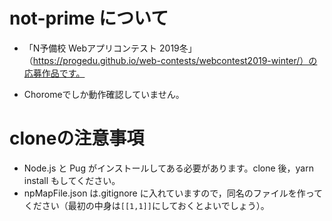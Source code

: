 # not-prime について
- 「N予備校 Webアプリコンテスト 2019冬」（https://progedu.github.io/web-contests/webcontest2019-winter/）の応募作品です。

- Choromeでしか動作確認していません。

# cloneの注意事項 
- Node.js と Pug がインストールしてある必要があります。clone 後，yarn install もしてください。
- npMapFile.json は.gitignore に入れていますので，同名のファイルを作ってください（最初の中身は`[[1,1]]`にしておくとよいでしょう）。
